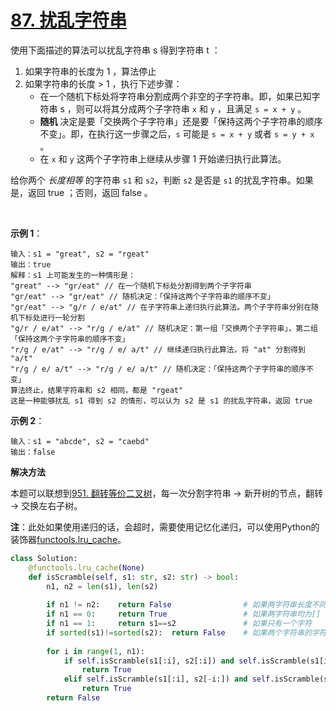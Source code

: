 # [87. 扰乱字符串](https://leetcode-cn.com/problems/scramble-string/)

使用下面描述的算法可以扰乱字符串 s 得到字符串 t ：

1. 如果字符串的长度为 1 ，算法停止
2. 如果字符串的长度 > 1 ，执行下述步骤：
   * 在一个随机下标处将字符串分割成两个非空的子字符串。即，如果已知字符串 s ，则可以将其分成两个子字符串 `x` 和 `y` ，且满足 `s = x + y` 。
   * **随机** 决定是要「交换两个子字符串」还是要「保持这两个子字符串的顺序不变」。即，在执行这一步骤之后，`s` 可能是 `s = x + y` 或者 `s = y + x` 。
   * 在 `x` 和 `y` 这两个子字符串上继续从步骤 1 开始递归执行此算法。

给你两个 *长度相等* 的字符串 `s1` 和 `s2`，判断 `s2` 是否是 `s1` 的扰乱字符串。如果是，返回 true ；否则，返回 false 。

 

**示例 1**：
```
输入：s1 = "great", s2 = "rgeat"
输出：true
解释：s1 上可能发生的一种情形是：
"great" --> "gr/eat" // 在一个随机下标处分割得到两个子字符串
"gr/eat" --> "gr/eat" // 随机决定：「保持这两个子字符串的顺序不变」
"gr/eat" --> "g/r / e/at" // 在子字符串上递归执行此算法。两个子字符串分别在随机下标处进行一轮分割
"g/r / e/at" --> "r/g / e/at" // 随机决定：第一组「交换两个子字符串」，第二组「保持这两个子字符串的顺序不变」
"r/g / e/at" --> "r/g / e/ a/t" // 继续递归执行此算法，将 "at" 分割得到 "a/t"
"r/g / e/ a/t" --> "r/g / e/ a/t" // 随机决定：「保持这两个子字符串的顺序不变」
算法终止，结果字符串和 s2 相同，都是 "rgeat"
这是一种能够扰乱 s1 得到 s2 的情形，可以认为 s2 是 s1 的扰乱字符串，返回 true
```

**示例 2**：
```
输入：s1 = "abcde", s2 = "caebd"
输出：false
```


**解决方法**

本题可以联想到[951. 翻转等价二叉树](https://leetcode-cn.com/problems/flip-equivalent-binary-trees/)，每一次分割字符串 &rarr; 新开树的节点，翻转 &rarr; 交换左右子树。

**注**：此处如果使用递归的话，会超时，需要使用记忆化递归，可以使用Python的装饰器[functools.lru_cache](http://kuanghy.github.io/2016/04/20/python-cache)。

```py
class Solution:
    @functools.lru_cache(None)
    def isScramble(self, s1: str, s2: str) -> bool:
        n1, n2 = len(s1), len(s2)
        
        if n1 != n2:    return False                # 如果两字符串长度不同
        if n1 == 0:     return True                 # 如果两字符串均为[]
        if n1 == 1:     return s1==s2               # 如果只有一个字符
        if sorted(s1)!=sorted(s2):  return False    # 如果两个字符串的字符构成不同，则必定False
        
        for i in range(1, n1):
            if self.isScramble(s1[:i], s2[:i]) and self.isScramble(s1[i:], s2[i:]):
                return True
            elif self.isScramble(s1[:i], s2[-i:]) and self.isScramble(s1[i:], s2[:-i]):
                return True
        return False
```
